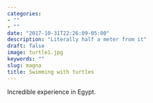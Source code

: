```yaml
---
categories:
- ""
- ""
date: "2017-10-31T22:26:09-05:00"
description: "Literally half a meter from it"
draft: false
image: turtle1.jpg
keywords: ""
slug: magna
title: Swimming with turtles
---
```


Incredible experience in Egypt.